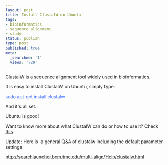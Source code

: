 ```yaml
---
layout: post
title: Install ClustalW on Ubuntu
tags:
- bioinformatics
- sequence alignment
- study
status: publish
type: post
published: true
meta:
  _searchme: '1'
  views: '729'
---
```

ClustalW is a sequence alignment tool widely used in bioinformatics.

It is easy to install ClustalW on Ubuntu, simply type:

<font color="#3366ff">sudo apt-get install clustalw</font>

And it's all set.

Ubuntu is good!

Want to know more about what ClustalW can do or how to use it? Check <a href="http://bips.u-strasbg.fr/fr/Documentation/ClustalW/" target="_blank">this</a>.

Update: Here is  a general Q&amp;A of clustalw including the default parameter settings:

<a href="http://searchlauncher.bcm.tmc.edu/multi-align/Help/clustalw.html" target="_blank">http://searchlauncher.bcm.tmc.edu/multi-align/Help/clustalw.html</a>
